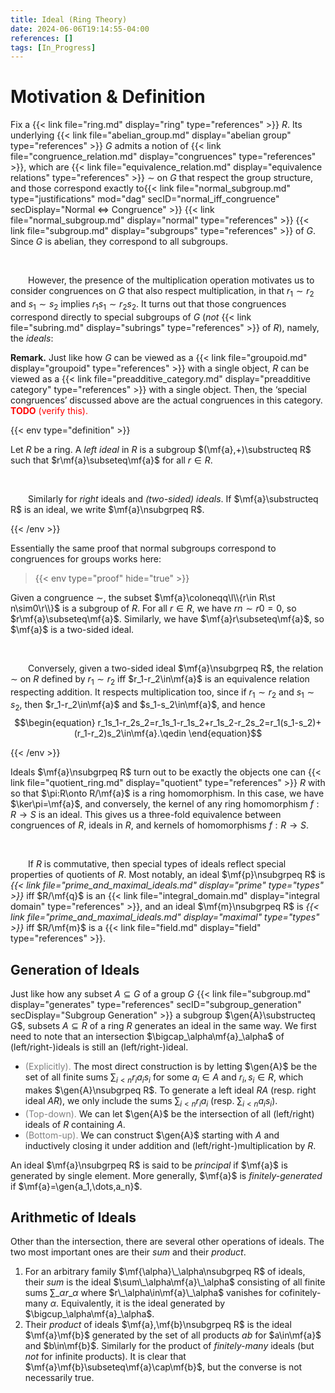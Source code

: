 ```yaml
---
title: Ideal (Ring Theory)
date: 2024-06-06T19:14:55-04:00
references: []
tags: [In_Progress]
---
```


# Motivation & Definition

Fix a {{< link file="ring.md" display="ring" type="references" >}} $R$. Its underlying {{< link file="abelian_group.md" display="abelian group" type="references" >}} $G$ admits a notion of {{< link file="congruence_relation.md" display="congruences" type="references" >}}, which are {{< link file="equivalence_relation.md" display="equivalence relations" type="references" >}} $\sim$ on $G$ that respect the group structure, and those correspond exactly to{{< link file="normal_subgroup.md" type="justifications" mod="dag" secID="normal_iff_congruence" secDisplay="Normal $\Leftrightarrow$ Congruence" >}} {{< link file="normal_subgroup.md" display="normal" type="references" >}} {{< link file="subgroup.md" display="subgroups" type="references" >}} of $G$. Since $G$ is abelian, they correspond to all subgroups.

<br>

&emsp;&emsp;However, the presence of the multiplication operation motivates us to consider congruences on $G$ that also respect multiplication, in that $r_1\sim r_2$ and $s_1\sim s_2$ implies $r_1s_1\sim r_2s_2$. It turns out that those congruences correspond directly to special subgroups of $G$ (*not* {{< link file="subring.md" display="subrings" type="references" >}} of $R$), namely, the *ideals*:

<div class="space"></div>

**Remark.** Just like how $G$ can be viewed as a {{< link file="groupoid.md" display="groupoid" type="references" >}} with a single object, $R$ can be viewed as a {{< link file="preadditive_category.md" display="preadditive category" type="references" >}} with a single object. Then, the ‘special congruences’ discussed above are the actual congruences in this category. <span style="color:red">**TODO** (verify this).</span>

{{< env type="definition" >}}

Let $R$ be a ring. A *left ideal* in $R$ is a subgroup $(\mf{a},+)\substructeq R$ such that $r\mf{a}\subseteq\mf{a}$ for all $r\in R$.

<br>

&emsp;&emsp;Similarly for *right* ideals and *(two-sided) ideals*. If $\mf{a}\substructeq R$ is an ideal, we write $\mf{a}\nsubgrpeq R$.

{{< /env >}}

Essentially the same proof that normal subgroups correspond to congruences for groups works here:

>{{< env type="proof" hide="true" >}}

Given a congruence $\sim$, the subset $\mf{a}\coloneqq\l\\{r\in R\st n\sim0\r\\}$ is a subgroup of $R$. For all $r\in R$, we have $rn\sim r0=0$, so $r\mf{a}\subseteq\mf{a}$. Similarly, we have $\mf{a}r\subseteq\mf{a}$, so $\mf{a}$ is a two-sided ideal.

<br>

&emsp;&emsp;Conversely, given a two-sided ideal $\mf{a}\nsubgrpeq R$, the relation $\sim$ on $R$ defined by $r_1\sim r_2$ iff $r_1-r_2\in\mf{a}$ is an equivalence relation respecting addition. It respects multiplication too, since if $r_1\sim r_2$ and $s_1\sim s_2$, then $r_1-r_2\in\mf{a}$ and $s_1-s_2\in\mf{a}$, and hence
$$\begin{equation}
    r_1s_1-r_2s_2=r_1s_1-r_1s_2+r_1s_2-r_2s_2=r_1(s_1-s_2)+(r_1-r_2)s_2\in\mf{a}.\qedin
\end{equation}$$

{{< /env >}}

Ideals $\mf{a}\nsubgrpeq R$ turn out to be exactly the objects one can {{< link file="quotient_ring.md" display="quotient" type="references" >}} $R$ with so that $\pi:R\onto R/\mf{a}$ is a ring homomorphism. In this case, we have $\ker\pi=\mf{a}$, and conversely, the kernel of any ring homomorphism $f:R\to S$ is an ideal. This gives us a three-fold equivalence between congruences of $R$, ideals in $R$, and kernels of homomorphisms $f:R\to S$.

<br>

&emsp;&emsp;If $R$ is commutative, then special types of ideals reflect special properties of quotients of $R$. Most notably, an ideal $\mf{p}\nsubgrpeq R$ is *{{< link file="prime_and_maximal_ideals.md" display="prime" type="types" >}}* iff $R/\mf{q}$ is an {{< link file="integral_domain.md" display="integral domain" type="references" >}}, and an ideal $\mf{m}\nsubgrpeq R$ is *{{< link file="prime_and_maximal_ideals.md" display="maximal" type="types" >}}* iff $R/\mf{m}$ is a {{< link file="field.md" display="field" type="references" >}}.

<div class="space"></div>

## Generation of Ideals

Just like how any subset $A\subseteq G$ of a group $G$ {{< link file="subgroup.md" display="generates" type="references" secID="subgroup_generation" secDisplay="Subgroup Generation" >}} a subgroup $\gen{A}\substructeq G$, subsets $A\subseteq R$ of a ring $R$ generates an ideal in the same way. We first need to note that an intersection $\bigcap_\alpha\mf{a}_\alpha$ of (left/right-)ideals is still an (left/right-)ideal.
* <span style="color:gray">(Explicitly).</span> The most direct construction is by letting $\gen{A}$ be the set of all finite sums $\sum_{i<n}r_ia_is_i$ for some $a_i\in A$ and $r_i,s_i\in R$, which makes $\gen{A}\nsubgrpeq R$. To generate a left ideal $RA$ (resp. right ideal $AR$), we only include the sums $\sum_{i<n}r_ia_i$ (resp. $\sum_{i<n}a_is_i$).
* <span style="color:gray">(Top-down).</span> We can let $\gen{A}$ be the intersection of all (left/right) ideals of $R$ containing $A$.
* <span style="color:gray">(Bottom-up).</span> We can construct $\gen{A}$ starting with $A$ and inductively closing it under addition and (left/right-)multiplication by $R$.

An ideal $\mf{a}\nsubgrpeq R$ is said to be *principal* if $\mf{a}$ is generated by single element. More generally, $\mf{a}$ is *finitely-generated* if $\mf{a}=\gen{a_1,\dots,a_n}$.

<div class="space"></div>

## Arithmetic of Ideals

Other than the intersection, there are several other operations of ideals. The two most important ones are their *sum* and their *product*.
1. For an arbitrary family $\mf{\alpha}\_\alpha\nsubgrpeq R$ of ideals, their *sum* is the ideal $\sum\_\alpha\mf{a}\_\alpha$ consisting of all finite sums $\sum\_\alpha r\_\alpha$ where $r\_\alpha\in\mf{a}\_\alpha$ vanishes for cofinitely-many $\alpha$. Equivalently, it is the ideal generated by $\bigcup_\alpha\mf{a}_\alpha$.
2. Their *product* of ideals $\mf{a},\mf{b}\nsubgrpeq R$ is the ideal $\mf{a}\mf{b}$ generated by the set of all products $ab$ for $a\in\mf{a}$ and $b\in\mf{b}$. Similarly for the product of *finitely-many* ideals (but *not* for infinite products). It is clear that $\mf{a}\mf{b}\subseteq\mf{a}\cap\mf{b}$, but the converse is not necessarily true.
